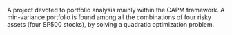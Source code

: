 A project devoted to portfolio analysis mainly within the CAPM framework. A min-variance portfolio is found among all the 
combinations of four risky assets (four SP500 stocks), by solving a quadratic optimization problem.
